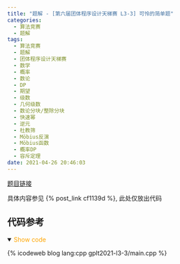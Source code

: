 ```yaml
---
title: "题解 - [第六届团体程序设计天梯赛 L3-3] 可怜的简单题"
categories:
  - 算法竞赛
  - 题解
tags:
  - 算法竞赛
  - 题解
  - 团体程序设计天梯赛
  - 数学
  - 概率
  - 数论
  - DP
  - 期望
  - 级数
  - 几何级数
  - 数论分块/整除分块
  - 快速幂
  - 逆元
  - 杜教筛
  - Möbius反演
  - Möbius函数
  - 概率DP
  - 容斥定理
date: 2021-04-26 20:46:03
---
```


[题目链接](https://pintia.cn/problem-sets/994805046380707840/problems/1386335159927652366)

具体内容参见 {% post_link cf1139d %}, 此处仅放出代码

<!-- more -->

## 代码参考

<details open>
<summary><font color='orange'>Show code</font></summary>

{% icodeweb blog lang:cpp gplt2021-l3-3/main.cpp %}

</details>
